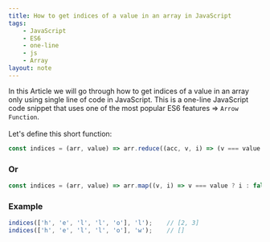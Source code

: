 ```yaml
---
title: How to get indices of a value in an array in JavaScript
tags:
    - JavaScript
    - ES6
    - one-line
    - js
    - Array
layout: note
---
```




In this Article we will go through how to get indices of a value in an array only using single line of code in JavaScript.
This is a one-line JavaScript code snippet that uses one of the most popular ES6 features => `Arrow Function`.
<br/>
<br/>
Let's define this short function:

```js {.wrap}
const indices = (arr, value) => arr.reduce((acc, v, i) => (v === value ? [...acc, i] : acc), []);
```

### Or

```js {.wrap}
const indices = (arr, value) => arr.map((v, i) => v === value ? i : false).filter(Boolean);
```

### Example

```js {.wrap}
indices(['h', 'e', 'l', 'l', 'o'], 'l');    // [2, 3]
indices(['h', 'e', 'l', 'l', 'o'], 'w');    // []
```